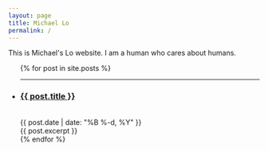 ```yaml
---
layout: page
title: Michael Lo 
permalink: /
---
```


This is Michael's Lo website. I am a human who cares about humans.

  <ul class="content-listing ">
    {% for post in site.posts %}      
        <li class="listing">
          <hr class="slender">
          <a href="{{ post.url | prepend: site.baseurl }}"><h3 class="contrast">{{ post.title }}</h3></a>
          <br><span class="smaller">{{ post.date | date: "%B %-d, %Y" }}</span>  <br/>
          <div>{{ post.excerpt }}</div> 
        </li>
    {% endfor %}
  </ul>
